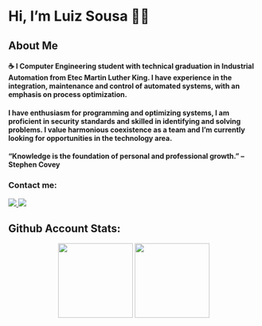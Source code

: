 # Hi, I’m Luiz Sousa 👋👋

## About Me

#### ☕ I Computer Engineering student with technical graduation in Industrial Automation from Etec Martin Luther King. I have experience in the integration, maintenance and control of automated systems, with an emphasis on process optimization.
#### I have enthusiasm for programming and optimizing systems, I am proficient in security standards and skilled in identifying and solving problems. I value harmonious coexistence as a team and I’m currently looking for opportunities in the technology area.

#### “Knowledge is the foundation of personal and professional growth.” – Stephen Covey

### Contact me:
<p>
  <a href = "mailto:luizgustavobatista55@gmail.com">
     <img src="https://img.shields.io/badge/-Gmail-%23333?style=for-the-badge&logo=gmail&logoColor=white" target="_blank">
  </a>  
<a href="https://www.linkedin.com/in/luiz-gustavo-batista-de-sousa-46ab80286/" target="_blank">
    <img src="https://img.shields.io/badge/-LinkedIn-%230077B5?style=for-the-badge&logo=linkedin&logoColor=white" target="_blank">
  </a>
</p>

## Github Account Stats:
<div align="center">
  <img height="150em" src="https://github-readme-stats.vercel.app/api?username=guhhsouza&theme=midnight-purple&show_icons=true&count_private=true"/>
  <img height="150em" src="https://github-readme-stats.vercel.app/api/top-langs/?username=guhhsouza&hide=html&layout=compact&theme=midnight-purple"/>
<div>
